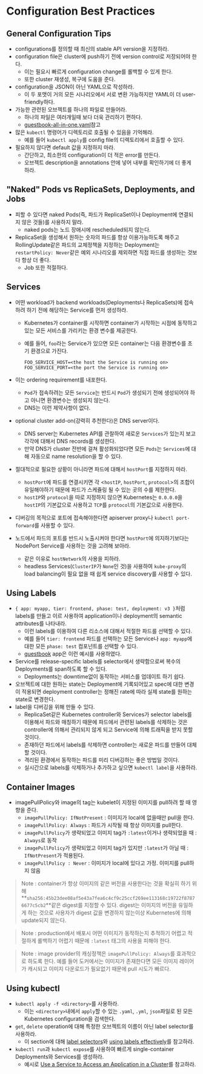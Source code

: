 # Configuration Best Practices

## General Configuration Tips

* configurations를 정의할 때 최신의 stable API version을 지정하라.
* configuration file은 cluster에 push하기 전에 version control로 저장되어야 한다.
  * 이는 필요시 빠르게 configuration change를 롤백할 수 있게 한다.
  * 또한 cluster 재생성, 복구에 도움을 준다.
* configuration을 JSON이 아닌 YAML으로 작성하라.
  * 이 두 포맷이 거의 모든 시나리오에서 서로 변환 가능하지만 YAML이 더 user-friendly하다.
* 가능한 관련된 오브젝트를 하나의 파일로 만들어라.
  * 하나의 파일은 여러개일때 보다 더욱 관리하기 편하다.
  * [guestbook-all-in-one.yaml](https://github.com/kubernetes/examples/tree/master/guestbook/all-in-one/guestbook-all-in-one.yaml)참고
* 많은 `kubectl` 명령어가 디렉토리로 호출될 수 있음을 기억해라.
  * 예를 들어 `kubectl apply`를 config file의 디렉토리에서 호출할 수 있다.
* 필요하지 않다면 default 값을 지정하지 마라.
  * 간단하고, 최소한의 configuration이 더 적은 error를 만든다.
  * 오브젝트 description을 annotations 안에 넣어 내부를 확인하기에 더 좋게 하라.

## "Naked" Pods vs ReplicaSets, Deployments, and Jobs

* 피할 수 있다면 naked Pods(즉, 파드가 ReplicaSet이나 Deployment에 연결되지 않은 것들)를 사용하지 말라.
  * naked pods는 노드 장애시에 rescheduled되지 않는다.
* ReplicaSet을 생성해서 원하는 숫자의 파드를 항상 이용가능하도록 해주고 RollingUpdate같은 파드의 교체정책을 지정하는 Deployment는 `restartPolicy: Never`같은 예외 시나리오를 제외하면 직접 파드를 생성하는 것보다 항상 더 좋다.
  * Job 또한 적절하다.

## Services

* 어떤 workload가 backend workloads(Deployments나 ReplicaSets)에 접속하려 하기 전에 해당하는 Service를 먼저 생성하라.

  * Kubernetes가 container를 시작하면 container가 시작하는 시점에 동작하고 있는 모든 서비스를 가리키는 환경 변수를 제공한다.

  * 예를 들어, `foo`라는 Service가 있으면 모든 container는 다음 환경변수를 초기 환경으로 가진다.

    ```shell
    FOO_SERVICE_HOST=<the host the Service is running on>
    FOO_SERVICE_PORT=<the port the Service is running on>
    ```

* 이는 ordering requirement를 내포한다.

  * `Pod`가 접속하려는 모든 `Service`는 반드시 `Pod`가 생성되기 전에 생성되어야 하고 아니면 환경변수는 생성되지 않는다.
  * DNS는 이런 제약사항이 없다.

* optional cluster add-on(강력히 추천한다)은 DNS server이다.

  * DNS server는 Kubernetes API를 관찰하여 새로운 `Services`가 있는지 보고 각각에 대해서 DNS records를 생성한다.
  * 만약 DNS가 cluster 전반에 걸쳐 활성화되었다면 모든 `Pods`는 `Services`에 대해 자동으로 name resolution을 할 수 있다.

* 절대적으로 필요한 상황이 아니라면 파드에 대해서 `hostPort`를 지정하지 마라.

  * `hostPort`에 파드를 연결시키면 각 <`hostIP`, `hostPort`, `protocol`>의 조합이 유일해야하기 때문에 파드가 스케쥴링 될 수 있는 곳의 수를 제한한다.
  * `hostIP`와 `protocol`을 따로 지정하지 않으면 Kubernetes는 `0.0.0.0`을 `hostIP`의 기본값으로 사용하고 `TCP`를 `protocol`의 기본값으로 사용한다.

* 디버깅의 목적으로 포트에 접속해야한다면 apiserver proxy나 `kubectl port-forward`를 사용할 수 있다.

* 노드에서 파드의 포트를 반드시 노출시켜야 한다면 `hostPort`에 의지하기보다는 NodePort Service를 사용하는 것을 고려해 보아라.

  * 같은 이유로 `hostNetwork`의 사용을 피하라.
  * headless Services(`ClusterIP`가 `None`인 것)을 사용하여 `kube-proxy`의 load balancing이 필요 없을 때 쉽게 service discovery를 사용할 수 있다.

## Using Labels

* `{ app: myapp, tier: frontend, phase: test, deployment: v3 }`처럼 labels를 만들고 이르 사용하여 application이나 deployment의 semantic attributes를 나타내라.
  * 이런 labels를 이용하여 다른 리소스에 대해서 적절한 파드를 선택할 수 있다.
  * 예를 들어 `tier: frontend` 파드를 선택하는 모든 Service나 `app: myapp`에 대한 모든 `phase: test` 컴포넌트를 선택할 수 있다.
  * [guestbook](https://github.com/kubernetes/examples/tree/master/guestbook/) app은 이런 예시를 사용하였다.
* Service를 release-specific labels를 selector에서 생략함으로써 복수의 Deployments를 span하도록 할 수 있다.
  * Deployments는 downtime없이 동작하는 서비스를 업데이트 하기 쉽다.
* 오브젝트에 대한 원하는 state는 Deployment에 기록되어있고 spec에 대한 변경이 적용되면 deployment controller는 정해진 rate에 따라 실제 state를 원하는 state로 변경한다.
* label을 디버깅을 위해 만들 수 있다.
  * ReplicaSet같은 Kubernetes controller와 Services가 selector labels를 이용해서 파드와 매칭하기 때문에 파드에서 관련된 labels를 삭제하는 것은 controller에 의해서 관리되지 않게 되고 Service에 의해 트래픽을 받지 못할 것이다.
  * 존재하던 파드에서 labels를 삭제하면 controller는 새로운 파드를 만들어 대체할 것이다.
  * 격리된 환경에서 동작하는 파드를 미리 디버깅하는 좋은 방법일 것이다.
  * 실시간으로 labels를 삭제하거나 추가하고 싶으면 `kubectl label`을 사용하라.

## Container Images

* imagePullPolicy와 image의 tag는 kubelet이 지정된 이미지를 pull하려 할 때 영향을 준다.
  * `imagePullPolicy: IfNotPresent` : 이미지가 local에 없을때만 pull을 한다.
  * `imagePullPolicy: Always` : 파드가 시작될 때 항상 이미지를 pull한다.
  * `imagePullPolicy`가 생략되었고 이미지 tag가 `:latest`이거나 생략되었을 때 : `Always`로 동작
  * `imagePullPolicy`가 생략되었고 이미지 tag가 있지만 `:latest`가 아닐 때 : `IfNotPresent`가 적용된다.
  * `imagePullPolicy : Never` : 이미지가 local에 있다고 가정. 이미지를 pull하지 않음

> Note : container가 항상 이미지의 같은 버전을 사용한다는 것을 확실히 하기 위해 **`sha256:45b23dee08af5e43a7fea6c4cf9c25ccf269ee113168c19722f87876677c5cb2`**같은 digest를 지정할 수 있다. digest는 이미지의 버전을 유일하게 하는 것으로 사용자가 digest 값을 변경하지 않는이상 Kubernetes에 의해 update되지 않는다.

> Note : production에서 배포시 어떤 이미지가 동작하는지 추적하기 어렵고 적절하게 롤백하기 어렵기 때문에 `:latest` 태그의 사용을 피해야 한다.

> Note : image provider의 캐싱정책은 `imagePullPolicy: Always`를 효과적으로 하도록 한다. 예를 들어 도커에서는 이미지가 존재한다면 모든 이미지 레이어가 캐시되고 이미지 다운로드가 필요없기 때문에 pull 시도가 빠르다.

## Using kubectl

* `kubectl apply -f <directory>`를 사용하라.
  * 이는 `<directory>`내에서 `apply`할 수 있는 `.yaml`, `.yml`, `json`파일로 된 모든 Kubernetes configuration을 검색한다.
* `get`, `delete` operation에 대해 특정한 오브젝트의 이름이 아닌 label selector를 사용하라.
  * 이 section에 대해 [label selectors](https://kubernetes.io/docs/concepts/overview/working-with-objects/labels/#label-selectors)와 [using labels effectively](https://kubernetes.io/docs/concepts/cluster-administration/manage-deployment/#using-labels-effectively)를 참고하라.
* `kubectl run`과 `kubectl expose`를 사용하여 빠르게 single-container Deployments와 Services를 생성하라.
  * 예시로 [Use a Service to Access an Application in a Cluster](https://kubernetes.io/docs/tasks/access-application-cluster/service-access-application-cluster/)를 참고하라.

